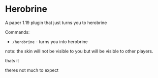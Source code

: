 # Herobrine
 A paper 1.19 plugin that just turns you to herobrine
 
 Commands: 
 - `/herobrine` - turns you into herobrine
 
note: the skin will not be visible to you but will be visible to other players.

thats it

theres not much to expect
